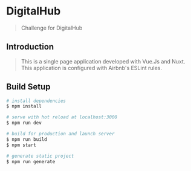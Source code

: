 # DigitalHub

> Challenge for DigitalHub

## Introduction

> This is a single page application developed with Vue.Js and Nuxt. This application is configured with Airbnb's ESLint rules.
 


## Build Setup

``` bash
# install dependencies
$ npm install

# serve with hot reload at localhost:3000
$ npm run dev

# build for production and launch server
$ npm run build
$ npm start

# generate static project
$ npm run generate
```
